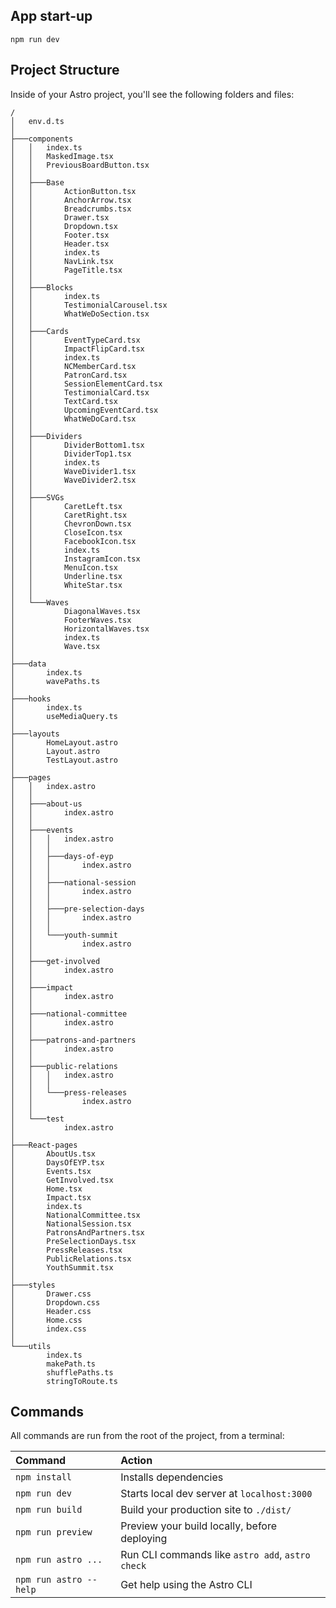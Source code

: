 ## App start-up

```
npm run dev
```

## Project Structure

Inside of your Astro project, you'll see the following folders and files:

```
/
│   env.d.ts
│
├───components
│   │   index.ts
│   │   MaskedImage.tsx
│   │   PreviousBoardButton.tsx
│   │
│   ├───Base
│   │       ActionButton.tsx
│   │       AnchorArrow.tsx
│   │       Breadcrumbs.tsx
│   │       Drawer.tsx
│   │       Dropdown.tsx
│   │       Footer.tsx
│   │       Header.tsx
│   │       index.ts
│   │       NavLink.tsx
│   │       PageTitle.tsx
│   │
│   ├───Blocks
│   │       index.ts
│   │       TestimonialCarousel.tsx
│   │       WhatWeDoSection.tsx
│   │
│   ├───Cards
│   │       EventTypeCard.tsx
│   │       ImpactFlipCard.tsx
│   │       index.ts
│   │       NCMemberCard.tsx
│   │       PatronCard.tsx
│   │       SessionElementCard.tsx
│   │       TestimonialCard.tsx
│   │       TextCard.tsx
│   │       UpcomingEventCard.tsx
│   │       WhatWeDoCard.tsx
│   │
│   ├───Dividers
│   │       DividerBottom1.tsx
│   │       DividerTop1.tsx
│   │       index.ts
│   │       WaveDivider1.tsx
│   │       WaveDivider2.tsx
│   │
│   ├───SVGs
│   │       CaretLeft.tsx
│   │       CaretRight.tsx
│   │       ChevronDown.tsx
│   │       CloseIcon.tsx
│   │       FacebookIcon.tsx
│   │       index.ts
│   │       InstagramIcon.tsx
│   │       MenuIcon.tsx
│   │       Underline.tsx
│   │       WhiteStar.tsx
│   │
│   └───Waves
│           DiagonalWaves.tsx
│           FooterWaves.tsx
│           HorizontalWaves.tsx
│           index.ts
│           Wave.tsx
│
├───data
│       index.ts
│       wavePaths.ts
│
├───hooks
│       index.ts
│       useMediaQuery.ts
│
├───layouts
│       HomeLayout.astro
│       Layout.astro
│       TestLayout.astro
│
├───pages
│   │   index.astro
│   │
│   ├───about-us
│   │       index.astro
│   │
│   ├───events
│   │   │   index.astro
│   │   │
│   │   ├───days-of-eyp
│   │   │       index.astro
│   │   │
│   │   ├───national-session
│   │   │       index.astro
│   │   │
│   │   ├───pre-selection-days
│   │   │       index.astro
│   │   │
│   │   └───youth-summit
│   │           index.astro
│   │
│   ├───get-involved
│   │       index.astro
│   │
│   ├───impact
│   │       index.astro
│   │
│   ├───national-committee
│   │       index.astro
│   │
│   ├───patrons-and-partners
│   │       index.astro
│   │
│   ├───public-relations
│   │   │   index.astro
│   │   │
│   │   └───press-releases
│   │           index.astro
│   │
│   └───test
│           index.astro
│
├───React-pages
│       AboutUs.tsx
│       DaysOfEYP.tsx
│       Events.tsx
│       GetInvolved.tsx
│       Home.tsx
│       Impact.tsx
│       index.ts
│       NationalCommittee.tsx
│       NationalSession.tsx
│       PatronsAndPartners.tsx
│       PreSelectionDays.tsx
│       PressReleases.tsx
│       PublicRelations.tsx
│       YouthSummit.tsx
│
├───styles
│       Drawer.css
│       Dropdown.css
│       Header.css
│       Home.css
│       index.css
│
└───utils
        index.ts
        makePath.ts
        shufflePaths.ts
        stringToRoute.ts
```

## Commands

All commands are run from the root of the project, from a terminal:

| Command                | Action                                           |
| :--------------------- | :----------------------------------------------- |
| `npm install`          | Installs dependencies                            |
| `npm run dev`          | Starts local dev server at `localhost:3000`      |
| `npm run build`        | Build your production site to `./dist/`          |
| `npm run preview`      | Preview your build locally, before deploying     |
| `npm run astro ...`    | Run CLI commands like `astro add`, `astro check` |
| `npm run astro --help` | Get help using the Astro CLI                     |

